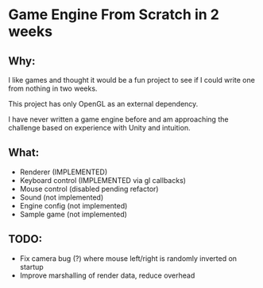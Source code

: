# Game Engine From Scratch in 2 weeks

Why:
----
I like games and thought it would be a fun project to see if I could write one from nothing in two weeks.

This project has only OpenGL as an external dependency.

I have never written a game engine before and am approaching the challenge based on experience with Unity and intuition.

What:
----
 - Renderer (IMPLEMENTED)
 - Keyboard control (IMPLEMENTED via gl callbacks)
 - Mouse control (disabled pending refactor)
 - Sound (not implemented)
 - Engine config (not implemented)
 - Sample game (not implemented)



TODO:
-----
- Fix camera bug (?) where mouse left/right is randomly inverted on startup
- Improve marshalling of render data, reduce overhead